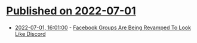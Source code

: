 # [Published on 2022-07-01](index.md)

* [2022-07-01, 16:01:00](https://tech.slashdot.org/story/22/07/01/1423215/facebook-groups-are-being-revamped-to-look-like-discord?utm_source=rss1.0mainlinkanon&utm_medium=feed) - [Facebook Groups Are Being Revamped To Look Like Discord](https://tech.slashdot.org/story/22/07/01/1423215/facebook-groups-are-being-revamped-to-look-like-discord?utm_source=rss1.0mainlinkanon&utm_medium=feed)
